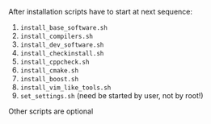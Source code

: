 After installation scripts have to start at next sequence:
  1. `install_base_software.sh`
  2. `install_compilers.sh`
  3. `install_dev_software.sh`
  4. `install_checkinstall.sh`
  5. `install_cppcheck.sh`
  6. `install_cmake.sh`
  7. `install_boost.sh`
  8. `install_vim_like_tools.sh`
  9. `set_settings.sh` (need be started by user, not by root!)

Other scripts are optional
